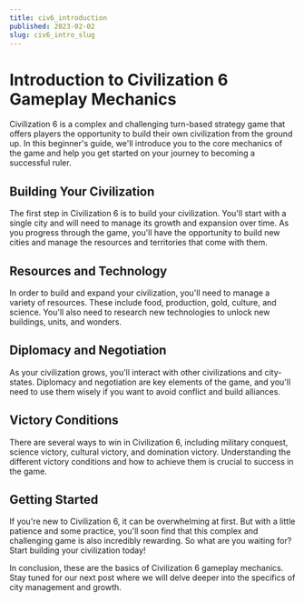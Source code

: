 ```yaml
---
title: civ6_introduction
published: 2023-02-02
slug: civ6_intro_slug
---
```


# Introduction to Civilization 6 Gameplay Mechanics

Civilization 6 is a complex and challenging turn-based strategy game that offers players the opportunity to build their own civilization from the ground up. In this beginner's guide, we'll introduce you to the core mechanics of the game and help you get started on your journey to becoming a successful ruler.

## Building Your Civilization

The first step in Civilization 6 is to build your civilization. You'll start with a single city and will need to manage its growth and expansion over time. As you progress through the game, you'll have the opportunity to build new cities and manage the resources and territories that come with them.

## Resources and Technology

In order to build and expand your civilization, you'll need to manage a variety of resources. These include food, production, gold, culture, and science. You'll also need to research new technologies to unlock new buildings, units, and wonders.

## Diplomacy and Negotiation

As your civilization grows, you'll interact with other civilizations and city-states. Diplomacy and negotiation are key elements of the game, and you'll need to use them wisely if you want to avoid conflict and build alliances.

## Victory Conditions

There are several ways to win in Civilization 6, including military conquest, science victory, cultural victory, and domination victory. Understanding the different victory conditions and how to achieve them is crucial to success in the game.

## Getting Started

If you're new to Civilization 6, it can be overwhelming at first. But with a little patience and some practice, you'll soon find that this complex and challenging game is also incredibly rewarding. So what are you waiting for? Start building your civilization today!

In conclusion, these are the basics of Civilization 6 gameplay mechanics. Stay tuned for our next post where we will delve deeper into the specifics of city management and growth.
